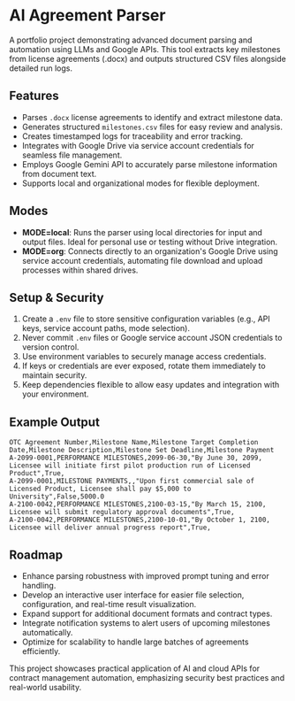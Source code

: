 # AI Agreement Parser

A portfolio project demonstrating advanced document parsing and automation using LLMs and Google APIs. This tool extracts key milestones from license agreements (.docx) and outputs structured CSV files alongside detailed run logs.

## Features
- Parses `.docx` license agreements to identify and extract milestone data.
- Generates structured `milestones.csv` files for easy review and analysis.
- Creates timestamped logs for traceability and error tracking.
- Integrates with Google Drive via service account credentials for seamless file management.
- Employs Google Gemini API to accurately parse milestone information from document text.
- Supports local and organizational modes for flexible deployment.

## Modes
- **MODE=local**: Runs the parser using local directories for input and output files. Ideal for personal use or testing without Drive integration.
- **MODE=org**: Connects directly to an organization's Google Drive using service account credentials, automating file download and upload processes within shared drives.

## Setup & Security
1. Create a `.env` file to store sensitive configuration variables (e.g., API keys, service account paths, mode selection).
2. Never commit `.env` files or Google service account JSON credentials to version control.
3. Use environment variables to securely manage access credentials.
4. If keys or credentials are ever exposed, rotate them immediately to maintain security.
5. Keep dependencies flexible to allow easy updates and integration with your environment.

## Example Output
```csv
OTC Agreement Number,Milestone Name,Milestone Target Completion Date,Milestone Description,Milestone Set Deadline,Milestone Payment
A-2099-0001,PERFORMANCE MILESTONES,2099-06-30,"By June 30, 2099, Licensee will initiate first pilot production run of Licensed Product",True,
A-2099-0001,MILESTONE PAYMENTS,,"Upon first commercial sale of Licensed Product, Licensee shall pay $5,000 to University",False,5000.0
A-2100-0042,PERFORMANCE MILESTONES,2100-03-15,"By March 15, 2100, Licensee will submit regulatory approval documents",True,
A-2100-0042,PERFORMANCE MILESTONES,2100-10-01,"By October 1, 2100, Licensee will deliver annual progress report",True,
```

## Roadmap
- Enhance parsing robustness with improved prompt tuning and error handling.
- Develop an interactive user interface for easier file selection, configuration, and real-time result visualization.
- Expand support for additional document formats and contract types.
- Integrate notification systems to alert users of upcoming milestones automatically.
- Optimize for scalability to handle large batches of agreements efficiently.

This project showcases practical application of AI and cloud APIs for contract management automation, emphasizing security best practices and real-world usability.
